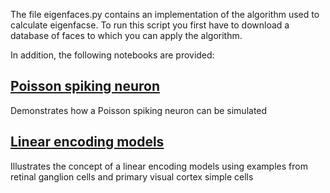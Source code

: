 The file eigenfaces.py contains an implementation of the algorithm used to calculate eigenfacse. To run this script you first have to download a database of faces to which you can apply the algorithm.

In addition, the following notebooks are provided:

## [Poisson spiking neuron](poisson_neuron.ipynb)

Demonstrates how a Poisson spiking neuron can be simulated

## [Linear encoding models](linear_encoding_models.ipynb)

Illustrates the concept of a linear encoding models using examples from retinal ganglion cells and primary visual cortex simple cells

